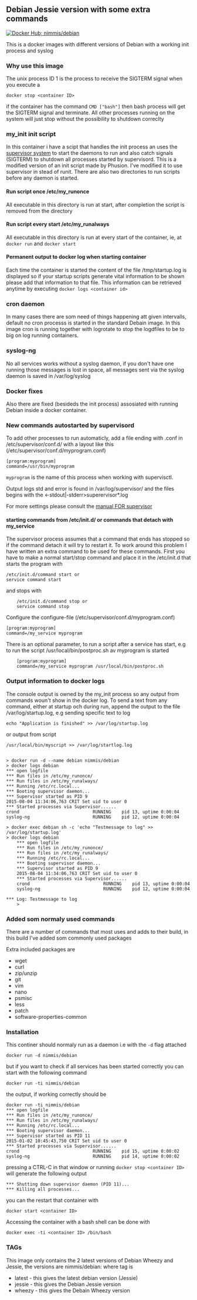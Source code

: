 ## Debian Jessie version with some extra commands
 [![Docker Hub; nimmis/debian](https://img.shields.io/badge/dockerhub-nimmis%2Fdebian-green.svg)](https://registry.hub.docker.com/u/nimmis/debian)

This is a docker images with different versions of Debian with a working init process and syslog

### Why use this image

The unix process ID 1 is the process to receive the SIGTERM signal when you execute a 

	docker stop <container ID>

if the container has the command `CMD ["bash"]` then bash process will get the SIGTERM signal and terminate.
All other processes running on the system will just stop without the possibility to shutdown correclty

### my_init init script

In this container i have a scipt that handles the init process an uses the [supervisor system](http://supervisord.org/index.html) to start
the daemons to run and also catch signals (SIGTERM) to shutdown all processes started by supervisord. This is a modified version of
an init script made by Phusion. I've modified it to use supervisor in stead of runit. There are also two directories to run scripts
before any daemon is started.

#### Run script once /etc/my_runonce

All executable in this directory is run at start, after completion the script is removed from the directory

#### Run script every start /etc/my_runalways

All executable in this directory is run at every start of the container, ie, at `docker run` and `docker start`

#### Permanent output to docker log when starting container

Each time the container is started the content of the file /tmp/startup.log is displayed so if your startup scripts generate 
vital information to be shown please add that information to that file. This information can be retrieved anytime by
executing `docker logs <container id>`

### cron daemon

In many cases there are som need of things happening att given intervalls, default no cron processs is started
in the standard Debain image. In this image cron is running together with logrotate to stop the logdfiles to be
to big on log running containers.

### syslog-ng

No all services works without a syslog daemon, if you don't have one running those messages is lost in space,
all messages sent via the syslog daemon is saved in /var/log/syslog

### Docker fixes 

Also there are fixed (besideds the init process) assosiated with running Debian inside a docker container.

### New commands autostarted by supervisord

To add other processes to run automaticly, add a file ending with .conf  in /etc/supervisor/conf.d/ 
with a layout like this (/etc/supervisor/conf.d/myprogram.conf) 

	[program:myprogram]
	command=/usr/bin/myprogram

`myprogram` is the name of this process when working with supervisctl.

Output logs std and error is found in /var/log/supervisor/ and the files begins with the <defined name><-stdout|-stderr>superervisor*.log

For more settings please consult the [manual FOR supervisor](http://supervisord.org/configuration.html#program-x-section-settings)

#### starting commands from /etc/init.d/ or commands that detach with my_service

The supervisor process assumes that a command that ends has stopped so if the command detach it will try to restart it. To work around this
problem I have written an extra command to be used for these commands. First you have to make a normal start/stop command and place it in
the /etc/init.d that starts the program with

	/etc/init.d/command start or
	service command start

and stops with

        /etc/init.d/command stop or
        service command stop

Configure the configure-file (/etc/supervisor/conf.d/myprogram.conf)

	[program:myprogram]
	command=/my_service myprogram

There is an optional parameter, to run a script after a service has start, e.g to run the script /usr/local/bin/postproc.sh av myprogram is started

        [program:myprogram]
        command=/my_service myprogram /usr/local/bin/postproc.sh

### Output information to docker logs

The console output is owned by the my_init process so any output from commands woun't show in the docker log. To send a text from any command, either
at startup och during run, append the output to the file /var/log/startup.log, e.g sending specific text to log

	echo "Application is finished" >> /var/log/startup.log

or output from script

	/usr/local/bin/myscript >> /var/log/startlog.log


	> docker run -d --name debian nimmis/debian
	> docker logs debian
	*** open logfile
	*** Run files in /etc/my_runonce/
	*** Run files in /etc/my_runalways/
	*** Running /etc/rc.local...
	*** Booting supervisor daemon...
	*** Supervisor started as PID 9
	2015-08-04 11:34:06,763 CRIT Set uid to user 0
	*** Started processes via Supervisor......
	crond                            RUNNING    pid 13, uptime 0:00:04
	syslog-ng                        RUNNING    pid 12, uptime 0:00:04

	> docker exec debian sh -c 'echo "Testmessage to log" >> /var/log/startup.log'
	> docker logs debian
        *** open logfile
        *** Run files in /etc/my_runonce/
        *** Run files in /etc/my_runalways/
        *** Running /etc/rc.local...
        *** Booting supervisor daemon...
        *** Supervisor started as PID 9
        2015-08-04 11:34:06,763 CRIT Set uid to user 0
        *** Started processes via Supervisor......
        crond                            RUNNING    pid 13, uptime 0:00:04
        syslog-ng                        RUNNING    pid 12, uptime 0:00:04

	*** Log: Testmessage to log
        >
### Added som normaly used commands

There are a number of commands that most uses and adds to their build, in this build I've added som commonly used packages

Extra included packages are

- wget
- curl
- zip/unzip
- git
- vim
- nano
- psmisc
- less
- patch
- software-properties-common

### Installation

This continer should normaly run as a daemon i.e with the `-d` flag attached

	docker run -d nimmis/debian

but if you want to check if all services has been started correctly you can start with the following command

	docker run -ti nimmis/debian

the output, if working correctly should be

	docker run -ti nimmis/debian
	*** open logfile
	*** Run files in /etc/my_runonce/
	*** Run files in /etc/my_runalways/
	*** Running /etc/rc.local...
	*** Booting supervisor daemon...
	*** Supervisor started as PID 11
	2015-01-02 10:45:43,750 CRIT Set uid to user 0
	*** Started processes via Supervisor......
	crond                            RUNNING    pid 15, uptime 0:00:02
	syslog-ng                        RUNNING    pid 14, uptime 0:00:02

pressing a CTRL-C in that window  or running `docker stop <container ID>` will generate the following output

	*** Shutting down supervisor daemon (PID 11)...
	*** Killing all processes...

you can the restart that container with 

	docker start <container ID>

Accessing the container with a bash shell can be done with

	docker exec -ti <container ID> /bin/bash

### TAGs

This image only contains the 2 latest versions of Debian Wheezy and Jessie, the versions are
nimmis/debian:<tag> where tag is

- latest -  this gives the latest debian version (Jessie)
- jessie -  this gives the Debian Jessie version
- wheezy -  this gives the Debain Wheezy version


